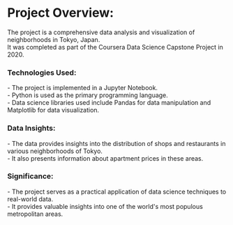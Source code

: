 <h1>Project Overview:</h1>
The project is a comprehensive data analysis and visualization of neighborhoods in Tokyo, Japan.<br>
It was completed as part of the Coursera Data Science Capstone Project in 2020.<br>
<h3>Technologies Used:</h3>
- The project is implemented in a Jupyter Notebook.<br>
- Python is used as the primary programming language.<br>
- Data science libraries used include Pandas for data manipulation and Matplotlib for data visualization.<br>

<h3>Data Insights:</h3>
- The data provides insights into the distribution of shops and restaurants in various neighborhoods of Tokyo.<br>
- It also presents information about apartment prices in these areas.<br>

<h3>Significance:</h3>
- The project serves as a practical application of data science techniques to real-world data.<br>
- It provides valuable insights into one of the world's most populous metropolitan areas.<br>

